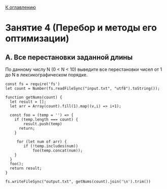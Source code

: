 [К оглавлению](https://github.com/st119149/yandex-algorithms-4.0/blob/main/README.md)

# Занятие 4 (Перебор и методы его оптимизации)
## A. Все перестановки заданной длины
По данному числу N (0 < N < 10) выведите все перестановки чисел от 1 до N в лексикографическом порядке. 
```
const fs = require('fs')
let count = Number(fs.readFileSync("input.txt", "utf8").toString());

function getNums(count) {
  let result = [];
  let arr = Array(count).fill(1).map((v,i) => i+1);
  
  const foo = (temp = '') => {
  	if (temp.length === count) {
   		result.push(temp)
      return;
   	}
      
     for (let num of arr) {
    	if (!temp.includes(num))
    		foo(temp.concat(num));
    }
  }
  foo();
  return result;
}

fs.writeFileSync("output.txt", getNums(count).join('\n').trim())
```